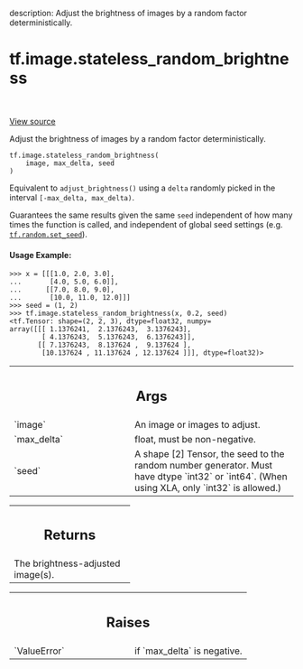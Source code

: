 description: Adjust the brightness of images by a random factor deterministically.

<div itemscope itemtype="http://developers.google.com/ReferenceObject">
<meta itemprop="name" content="tf.image.stateless_random_brightness" />
<meta itemprop="path" content="Stable" />
</div>

# tf.image.stateless_random_brightness

<!-- Insert buttons and diff -->

<table class="tfo-notebook-buttons tfo-api nocontent" align="left">

</table>

<a target="_blank" href="/code/stable/tensorflow/python/ops/image_ops_impl.py">View source</a>



Adjust the brightness of images by a random factor deterministically.

<pre class="devsite-click-to-copy prettyprint lang-py tfo-signature-link">
<code>tf.image.stateless_random_brightness(
    image, max_delta, seed
)
</code></pre>



<!-- Placeholder for "Used in" -->

Equivalent to `adjust_brightness()` using a `delta` randomly picked in the
interval `[-max_delta, max_delta)`.

Guarantees the same results given the same `seed` independent of how many
times the function is called, and independent of global seed settings (e.g.
<a href="../../tf/random/set_seed.md"><code>tf.random.set_seed</code></a>).

#### Usage Example:



```
>>> x = [[[1.0, 2.0, 3.0],
...       [4.0, 5.0, 6.0]],
...      [[7.0, 8.0, 9.0],
...       [10.0, 11.0, 12.0]]]
>>> seed = (1, 2)
>>> tf.image.stateless_random_brightness(x, 0.2, seed)
<tf.Tensor: shape=(2, 2, 3), dtype=float32, numpy=
array([[[ 1.1376241,  2.1376243,  3.1376243],
        [ 4.1376243,  5.1376243,  6.1376243]],
       [[ 7.1376243,  8.137624 ,  9.137624 ],
        [10.137624 , 11.137624 , 12.137624 ]]], dtype=float32)>
```

<!-- Tabular view -->
 <table class="responsive fixed orange">
<colgroup><col width="214px"><col></colgroup>
<tr><th colspan="2"><h2 class="add-link">Args</h2></th></tr>

<tr>
<td>
`image`
</td>
<td>
An image or images to adjust.
</td>
</tr><tr>
<td>
`max_delta`
</td>
<td>
float, must be non-negative.
</td>
</tr><tr>
<td>
`seed`
</td>
<td>
A shape [2] Tensor, the seed to the random number generator. Must have
dtype `int32` or `int64`. (When using XLA, only `int32` is allowed.)
</td>
</tr>
</table>



<!-- Tabular view -->
 <table class="responsive fixed orange">
<colgroup><col width="214px"><col></colgroup>
<tr><th colspan="2"><h2 class="add-link">Returns</h2></th></tr>
<tr class="alt">
<td colspan="2">
The brightness-adjusted image(s).
</td>
</tr>

</table>



<!-- Tabular view -->
 <table class="responsive fixed orange">
<colgroup><col width="214px"><col></colgroup>
<tr><th colspan="2"><h2 class="add-link">Raises</h2></th></tr>

<tr>
<td>
`ValueError`
</td>
<td>
if `max_delta` is negative.
</td>
</tr>
</table>

